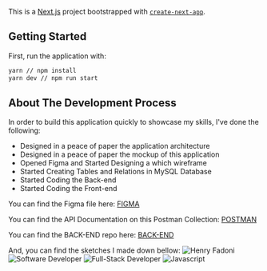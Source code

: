 This is a [Next.js](https://nextjs.org/) project bootstrapped with [`create-next-app`](https://github.com/vercel/next.js/tree/canary/packages/create-next-app).

## Getting Started

First, run the application with:

```bash
yarn // npm install
yarn dev // npm run start
```

## About The Development Process

In order to build this application quickly to showcase my skills, I've done the following:

- Designed in a peace of paper the application architecture
- Designed in a peace of paper the mockup of this application
- Opened Figma and Started Designing a which wireframe
- Started Creating Tables and Relations in MySQL Database
- Started Coding the Back-end
- Started Coding the Front-end

You can find the Figma file here: [FIGMA](https://www.figma.com/file/CMbXMzL7P7W8b7PUrGpsPb/Untitled?node-id=1%3A2)

You can find the API Documentation on this Postman Collection: [POSTMAN](https://documenter.getpostman.com/view/23724325/2s83zjt3yA)

You can find the BACK-END repo here: [BACK-END](https://github.com/HenriqueFadoni/zumbi_app_backend)

And, you can find the sketches I made down bellow:
![Henry Fadoni](https://i.imgur.com/jQbxXIx.jpeg)
![Software Developer](https://i.imgur.com/6rS82Se.jpeg)
![Full-Stack Developer](https://i.imgur.com/piwBb6Q.jpeg)
![Javascript](https://i.imgur.com/V2kgO1J.jpeg)
